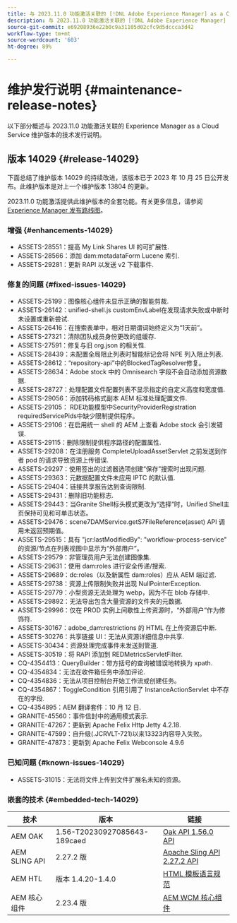 ```yaml
---
title: 与 2023.11.0 功能激活关联的 [!DNL Adobe Experience Manager] as a Cloud Service 的维护发行说明。
description: 与 2023.11.0 功能激活关联的 [!DNL Adobe Experience Manager] as a Cloud Service 的维护发行说明。
source-git-commit: e69208936e22b0c9a31105d02cfc9d5dccca3d42
workflow-type: tm+mt
source-wordcount: '603'
ht-degree: 89%

---
```


# 维护发行说明 {#maintenance-release-notes}

以下部分概述与 2023.11.0 功能激活关联的 Experience Manager as a Cloud Service 维护版本的技术发行说明。

## 版本 14029 {#release-14029}

下面总结了维护版本 14029 的持续改进，该版本已于 2023 年 10 月 25 日公开发布。此维护版本是对上一个维护版本 13804 的更新。

2023.11.0 功能激活提供此维护版本的全套功能。有关更多信息，请参阅[ Experience Manager 发布路线图](https://experienceleague.adobe.com/docs/experience-manager-release-information/aem-release-updates/update-releases-roadmap.html)。

### 增强 {#enhancements-14029}

* ASSETS-28551：提高 My Link Shares UI 的可扩展性.
* ASSETS-28566：添加 dam:metadataForm Lucene 索引.
* ASSETS-29281：更新 RAPI 以发送 v2 下载事件.

### 修复的问题 {#fixed-issues-14029}

* ASSETS-25199：图像核心组件未显示正确的智能剪裁.
* ASSETS-26142：unified-shell.js customEnvLabel在发现请求失败或中断时未设置或重新尝试.
* ASSETS-26416：在搜索表单中，相对日期谓词始终定义为“1天前”。
* ASSETS-27321：清除团队成员身份更改的组缓存.
* ASSETS-27591：修复与旧 org.json 的相关性.
* ASSETS-28439：未配置全局阻止列表时智能标记会将 NPE 列入阻止列表.
* ASSETS-28612：“repository-api”中的BlockedTagResolver修复。
* ASSETS-28634：Adobe stock 中的 Omnisearch 字段不会自动添加资源数据.
* ASSETS-28727：处理配置文件配置列表不显示指定的自定义高度和宽度值.
* ASSETS-29056：添加转码格式副本 AEM 标准处理配置文件.
* ASSETS-29105： RDE功能模型中SecurityProviderRegistration requiredServicePids中缺少限制提供程序。
* ASSETS-29106：在启用统一 shell 的 AEM 上查看 Adobe stock 会引发错误.
* ASSETS-29115：删除限制提供程序路径的配置属性.
* ASSETS-29208：在注册服务 CompleteUploadAssetServlet 之前发送到作者 pod 的请求导致资源上传错误.
* ASSETS-29297：使用签出的过滤器选项创建“保存”搜索时出现问题.
* ASSETS-29363：元数据配置文件未应用 IPTC 的默认值.
* ASSETS-29404：链接共享报告达到查询限制.
* ASSETS-29431：删除旧功能标志.
* ASSETS-29443：当Granite Shell标头模式更改为“选择”时，Unified Shell主页保持可见和可单击状态。
* ASSETS-29476：scene7DAMService.getS7FileReference(asset) API 调用未返回预期值。
* ASSETS-29515：具有 &quot;jcr:lastModifiedBy&quot;: &quot;workflow-process-service&quot; 的资源/节点在列表视图中显示为“外部用户”。
* ASSETS-29579：非管理员用户无法创建图像集.
* ASSETS-29631：使用 dam:roles 进行安全传递/搜索.
* ASSETS-29689：dc:roles（以及新属性 dam:roles）应从 AEM 端过滤.
* ASSETS-29738：资源上传限制失败并出现 NullPointerException.
* ASSETS-29779：小型资源无法处理为 webp，因为不在 blob 存储中.
* ASSETS-29892：无法导出包含大量资源的文件夹的元数据.
* ASSETS-29996：仅在 PROD 实例上间歇性上传资源时，“外部用户”作为修饰符.
* ASSETS-30167：adobe_dam:restrictions 的 HTML 在上传资源后中断.
* ASSETS-30276：共享链接 UI：无法从资源详细信息中共享.
* ASSETS-30434：资源处理完成事件未发送到管道.
* ASSETS-30519：将 RAPI 添加到 REDMetricsServletFilter.
* CQ-4354413：QueryBuilder：带方括号的查询被错误地转换为 xpath.
* CQ-4354834：无法在收件箱任务中添加评论.
* CQ-4354836：无法从项目控制台开始工作流或创建任务。
* CQ-4354867：ToggleCondition 引用引用了 InstanceActionServlet 中不存在的字段.
* CQ-4354895：AEM 翻译套件：10 月 12 日.
* GRANITE-45560：事件信封中的通用模式表示.
* GRANITE-47267：更新到 Apache Felix Http Jetty 4.2.18.
* GRANITE-47599：自升级(.JCRVLT-721)以来13323内容导入失败。
* GRANITE-47873：更新到 Apache Felix Webconsole 4.9.6

### 已知问题 {#known-issues-14029}

* ASSETS-31015：无法将文件上传到文件扩展名未知的资源。

### 嵌套的技术 {#embedded-tech-14029}

| 技术 | 版本 | 链接 |
|---|---|---|
| AEM OAK | 1.56-T20230927085643-189caed | [Oak API 1.56.0 API](https://www.javadoc.io/doc/org.apache.jackrabbit/oak-api/1.56.0/index.html) |
| AEM SLING API | 2.27.2 版 | [Apache Sling API 2.27.2 API](https://www.javadoc.io/doc/org.apache.sling/org.apache.sling.api/latest/index.html) |
| AEM HTL | 版本 1.4.20-1.4.0 | [HTML 模板语言规范](https://github.com/adobe/htl-spec) |
| AEM 核心组件 | 2.23.4 版 | [AEM WCM 核心组件](https://github.com/adobe/aem-core-wcm-components) |
